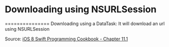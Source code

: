 # Downloading using NSURLSession
===============
Downloading using a DataTask: It will download an url using NSURLSession


Source: [iOS 8 Swift Programming Cookbook - Chapter 11.1](http://goo.gl/pvRtI8)
